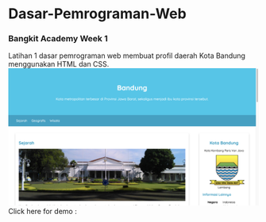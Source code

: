 # Dasar-Pemrograman-Web
### Bangkit Academy Week 1
Latihan 1 dasar pemrograman web membuat profil daerah Kota Bandung menggunakan HTML dan CSS.
<img src="https://github.com/Gamalliel19/Dasar-Pemrograman-Web/blob/main/assets/image/Tampilan.png">
Click here for demo : <a href="https://gamalliel19.github.io/Dasar-Pemrograman-Web/"></a>

